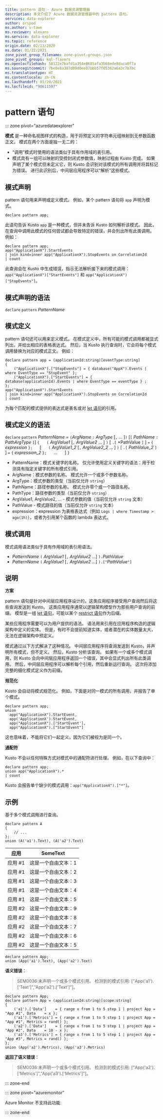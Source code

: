 ```yaml
---
title: pattern 语句 - Azure 数据资源管理器
description: 本文介绍了 Azure 数据资源管理器中的 pattern 语句。
services: data-explorer
author: orspod
ms.author: v-tawe
ms.reviewer: alexans
ms.service: data-explorer
ms.topic: reference
origin.date: 02/13/2020
ms.date: 01/22/2021
zone_pivot_group_filename: zone-pivot-groups.json
zone_pivot_groups: kql-flavors
ms.openlocfilehash: 58122e7bafd1a354e8685afa3b68ede8daca0f7a
ms.sourcegitcommit: 7be0e8a387d09d0ee07bbb57f05362a6a3c7b7bc
ms.translationtype: HT
ms.contentlocale: zh-CN
ms.lasthandoff: 01/20/2021
ms.locfileid: "98611597"
---
```

# <a name="pattern-statement"></a>pattern 语句

::: zone pivot="azuredataexplorer"

**模式** 是一种命名视图样式的构造，用于将预定义的字符串元组映射到无参数函数正文。 模式在两个方面是独一无二的：

* “调用”模式时使用的语法类似于具有作用域的表引用。
* 模式具有一组可以映射的受控封闭式参数值，映射过程由 Kusto 完成。 如果声明了某个模式但未定义它，则 Kusto 会识别对该模式的所有调用并将其标记为错误。 进行此识别后，中间层应用程序可以“解析”这些模式。

## <a name="pattern-declaration"></a>模式声明

pattern 语句用来声明或定义模式。
例如，某个 pattern 语句将 `app` 声明为模式。

```kusto
declare pattern app;
```

此语句告诉 Kusto `app` 是一种模式，但并未告诉 Kusto 如何解析该模式。 因此，在查询中调用此模式的任何尝试都会导致特定的错误，并会列出所有此类调用。 例如：

```kusto
declare pattern app;
app("ApplicationX").StartEvents
| join kind=inner app("ApplicationX").StopEvents on CorrelationId
| count
```

此查询会在 Kusto 中生成错误，指示无法解析接下来的模式调用：`app("ApplicationX")["StartEvents"]` 和 `app("ApplicationX")["StopEvents"]`。

## <a name="syntax-of-pattern-declaration"></a>模式声明的语法

`declare` `pattern` *PatternName*

## <a name="pattern-definition"></a>模式定义

pattern 语句还可以用来定义模式。 在模式定义中，所有可能的模式调用都被显式列出，并给出相应的表格表达式。 然后，当 Kusto 执行查询时，它会将每个模式调用替换为对应的模式正文。 例如：

```kusto
declare pattern app = (applicationId:string)[eventType:string]
{
    ("ApplicationX").["StopEvents"] = { database("AppX").Events | where EventType == "StopEvent" };
    ("ApplicationX").["StartEvents"] = { database(applicationId).Events | where EventType == eventType } ;
};
app("ApplicationX").StartEvents
| join kind=inner app("ApplicationX").StopEvents on CorrelationId
| count
```

为每个匹配的模式提供的表达式是表名或对 [let 语句](letstatement.md)的引用。

## <a name="syntax-of-pattern-definition"></a>模式定义的语法

`declare` `pattern` *PatternName* = `(`*ArgName* `:` *ArgType* [`,` ... ]`)` [`[` *PathName* `:` *PathArgType* `]`] `{`
&nbsp;&nbsp;&nbsp;&nbsp; `(` *ArgValue1* [`,` *ArgValue2* ... ] `)` [ `.[` *PathValue `]` ] `=` `{`  *expression*  `};` &nbsp;&nbsp;&nbsp;&nbsp; [ &nbsp;&nbsp;&nbsp;&nbsp; `(` *ArgValue1_2* [`,` *ArgValue2_2* ... ] `)` [ `.[` *PathValue_2* `]` ] `=` `{`  *expression_2*  `};` &nbsp;&nbsp;&nbsp;&nbsp; ... &nbsp;&nbsp;&nbsp;&nbsp; ] `}`

* PatternName：模式关键字的名称。 仅允许使用定义关键字的语法：用于检测具有指定关键字的所有模式引用。
* ArgName：模式参数的名称。 模式允许一个或多个参数名称。
* ArgType：模式参数的类型（当前仅允许 `string`）
* PathName：路径参数的名称。 模式允许零个或一个路径名称。
* PathType：路径参数的类型（当前仅允许 `string`）
* ArgValue1, ArgValue2, ... - 模式参数的值（当前仅允许 `string` 文本）
* PathValue - 模式路径的值（当前仅允许 `string` 文本）
* expression：expression 为表格表达式（例如 `Logs | where Timestamp > ago(1h)`），或者为引用某个函数的 lambda 表达式。

## <a name="pattern-invocation"></a>模式调用

模式调用语法类似于具有作用域的表引用语法。

* *PatternName* `(` *ArgValue1* [`,` *ArgValue2* ...] `).`*PathValue*
* *PatternName* `(` *ArgValue1* [`,` *ArgValue2* ...] `).["`*PathValue*`"]`

## <a name="notes"></a>说明

**方案**

pattern 语句是针对中间层应用程序设计的，这类应用程序接受用户查询然后将这些查询发送到 Kusto。 这类应用程序通常以逻辑架构模型作为那些用户查询的前缀。 模型是一组 [let 语句](letstatement.md)，可能以某个 [restrict 语句](restrictstatement.md)作为后缀。

某些应用程序需要可以为用户提供的语法。 语法用来引用在应用程序构造的逻辑架构中定义的实体。 但是，有时不会提前知道实体，或者潜在的实体数量太大，无法在逻辑架构中预定义。

模式通过以下方式解决了这种情况。 中间层应用程序将查询发送到 Kusto，并声明所有模式，但不定义。 然后，Kusto 分析该查询。 如果有一个或多个模式调用，则 Kusto 会向中间层应用程序返回一个错误，其中会显式列出所有此类调用。 然后，中间层应用程序可以解析每个引用，然后重新运行查询。 这次将添加完整的细化模式定义作为前缀。

**规范化**

Kusto 会自动将模式规范化。 例如，下面是对同一模式的所有调用，并报告了单个模式。

```kusto
declare pattern app;
union
  app("ApplicationX").StartEvent,
  app('ApplicationX').StartEvent,
  app("ApplicationX").['StartEvent'],
  app("ApplicationX").["StartEvent"]
```

这也意味着，不能将它们一起定义，因为它们被视为是同一个。

**通配符**

Kusto 不会以任何特殊方式对模式中的通配符进行处理。 例如，在以下查询中：

```kusto
declare pattern app;
union app("ApplicationX").*
| count
```

Kusto 会报告单个缺少的模式调用：`app("ApplicationX").["*"]`。

## <a name="examples"></a>示例

基于多个模式调用进行查询。

```kusto
declare pattern A
{
    // ...
};
union (A('a1').Text), (A('a2').Text)
```

|应用|SomeText|
|---|---|
|应用 #1|这是一个自由文本：1|
|应用 #1|这是一个自由文本：2|
|应用 #1|这是一个自由文本：3|
|应用 #1|这是一个自由文本：4|
|应用 #1|这是一个自由文本：5|
|应用 #2|这是一个自由文本：9|
|应用 #2|这是一个自由文本：8|
|应用 #2|这是一个自由文本：7|
|应用 #2|这是一个自由文本：6|
|应用 #2|这是一个自由文本：5|

```kusto
declare pattern App;
union (App('a1').Text), (App('a2').Text)
```

**语义错误**：

> SEM0036:未声明一个或多个模式引用。 检测到的模式引用: ["App('a1').['Text']","App('a2').['Text']"]。

```kusto
declare pattern App;
declare pattern App = (applicationId:string)[scope:string]  
{
    ('a1').['Data']    = { range x from 1 to 5 step 1 | project App = "App #1", Data    = x };
    ('a1').['Metrics'] = { range x from 1 to 5 step 1 | project App = "App #1", Metrics = rand() };
    ('a2').['Data']    = { range x from 1 to 5 step 1 | project App = "App #2", Data    = 10 - x };
    ('a3').['Metrics'] = { range x from 1 to 5 step 1 | project App = "App #3", Metrics = rand() };
};
union (App('a2').Metrics), (App('a3').Metrics) 
```

**返回了语义错误**：

> SEM0036:未声明一个或多个模式引用。 检测到的模式引用: ["App('a2').['Metrics']","App('a3').['Metrics']"]。

::: zone-end

::: zone pivot="azuremonitor"

Azure Monitor 不支持此功能

::: zone-end
